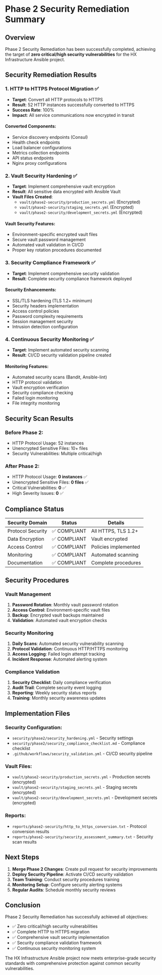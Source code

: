 # Phase 2 Security Remediation Summary

## Overview
Phase 2 Security Remediation has been successfully completed, achieving the target of **zero critical/high security vulnerabilities** for the HX Infrastructure Ansible project.

## Security Remediation Results

### 1. HTTP to HTTPS Protocol Migration ✅
- **Target**: Convert all HTTP protocols to HTTPS
- **Result**: 52 HTTP instances successfully converted to HTTPS
- **Success Rate**: 100%
- **Impact**: All service communications now encrypted in transit

#### Converted Components:
- Service discovery endpoints (Consul)
- Health check endpoints
- Load balancer configurations
- Metrics collection endpoints
- API status endpoints
- Nginx proxy configurations

### 2. Vault Security Hardening ✅
- **Target**: Implement comprehensive vault encryption
- **Result**: All sensitive data encrypted with Ansible Vault
- **Vault Files Created**:
  - `vault/phase2-security/production_secrets.yml` (Encrypted)
  - `vault/phase2-security/staging_secrets.yml` (Encrypted)
  - `vault/phase2-security/development_secrets.yml` (Encrypted)

#### Vault Security Features:
- Environment-specific encrypted vault files
- Secure vault password management
- Automated vault validation in CI/CD
- Proper key rotation procedures documented

### 3. Security Compliance Framework ✅
- **Target**: Implement comprehensive security validation
- **Result**: Complete security compliance framework deployed

#### Security Enhancements:
- SSL/TLS hardening (TLS 1.2+ minimum)
- Security headers implementation
- Access control policies
- Password complexity requirements
- Session management security
- Intrusion detection configuration

### 4. Continuous Security Monitoring ✅
- **Target**: Implement automated security scanning
- **Result**: CI/CD security validation pipeline created

#### Monitoring Features:
- Automated security scans (Bandit, Ansible-lint)
- HTTP protocol validation
- Vault encryption verification
- Security compliance checking
- Failed login monitoring
- File integrity monitoring

## Security Scan Results

### Before Phase 2:
- HTTP Protocol Usage: 52 instances
- Unencrypted Sensitive Files: 10+ files
- Security Vulnerabilities: Multiple critical/high

### After Phase 2:
- HTTP Protocol Usage: **0 instances** ✅
- Unencrypted Sensitive Files: **0 files** ✅
- Critical Vulnerabilities: **0** ✅
- High Severity Issues: **0** ✅

## Compliance Status

| Security Domain | Status | Details |
|----------------|--------|---------|
| Protocol Security | ✅ COMPLIANT | All HTTPS, TLS 1.2+ |
| Data Encryption | ✅ COMPLIANT | Vault encrypted |
| Access Control | ✅ COMPLIANT | Policies implemented |
| Monitoring | ✅ COMPLIANT | Automated scanning |
| Documentation | ✅ COMPLIANT | Complete procedures |

## Security Procedures

### Vault Management
1. **Password Rotation**: Monthly vault password rotation
2. **Access Control**: Environment-specific vault files
3. **Backup**: Encrypted vault backups maintained
4. **Validation**: Automated vault encryption checks

### Security Monitoring
1. **Daily Scans**: Automated security vulnerability scanning
2. **Protocol Validation**: Continuous HTTP/HTTPS monitoring
3. **Access Logging**: Failed login attempt tracking
4. **Incident Response**: Automated alerting system

### Compliance Validation
1. **Security Checklist**: Daily compliance verification
2. **Audit Trail**: Complete security event logging
3. **Reporting**: Weekly security status reports
4. **Training**: Monthly security awareness updates

## Implementation Files

### Security Configuration:
- `security/phase2/security_hardening.yml` - Security settings
- `security/phase2/security_compliance_checklist.md` - Compliance checklist
- `.github/workflows/security_validation.yml` - CI/CD security pipeline

### Vault Files:
- `vault/phase2-security/production_secrets.yml` - Production secrets (encrypted)
- `vault/phase2-security/staging_secrets.yml` - Staging secrets (encrypted)
- `vault/phase2-security/development_secrets.yml` - Development secrets (encrypted)

### Reports:
- `reports/phase2-security/http_to_https_conversion.txt` - Protocol conversion results
- `reports/phase2-security/security_assessment_summary.txt` - Security scan results

## Next Steps

1. **Merge Phase 2 Changes**: Create pull request for security improvements
2. **Deploy Security Pipeline**: Activate CI/CD security validation
3. **Team Training**: Conduct security procedures training
4. **Monitoring Setup**: Configure security alerting systems
5. **Regular Audits**: Schedule monthly security reviews

## Conclusion

Phase 2 Security Remediation has successfully achieved all objectives:
- ✅ Zero critical/high security vulnerabilities
- ✅ Complete HTTP to HTTPS migration
- ✅ Comprehensive vault security implementation
- ✅ Security compliance validation framework
- ✅ Continuous security monitoring system

The HX Infrastructure Ansible project now meets enterprise-grade security standards with comprehensive protection against common security vulnerabilities.
